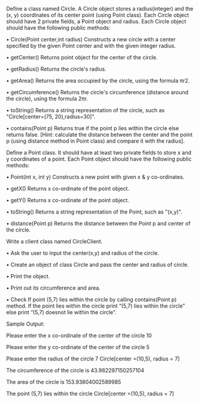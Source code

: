 Define a class named Circle.  A Circle object stores a radius(integer) and the (x, y) coordinates of its center point (using Point class). Each Circle object should have 2 private fields, a Point object and radius. Each Circle object should have the following public methods: 

•	Circle(Point center,int radius)
Constructs a new circle with a center specified by the given Point center and with the given integer radius. 

•	getCenter()
Returns point object for the center of the circle. 

•	getRadius()
Returns the circle's radius. 

•	getArea()
Returns the area occupied by the circle, using the formula πr2. 

•	getCircumference()
Returns the circle's circumference (distance around the circle), using the formula 2πr. 

•	toString()
Returns a string representation of the circle, such as "Circle[center=(75, 20),radius=30]". 

•	contains(Point p)
Returns true if the point p lies within the circle else returns false. [Hint: calculate the distance between the center and the point p (using distance method in Point class) and compare it with the radius].

Define a Point class. It should have at least two private fields to store x and y coordinates of a point. Each Point object should have the following public methods:

•	Point(int x, int y)
Constructs a new point with given x & y co-ordinates. 

•	getX()
Returns x co-ordinate of the point object.

•	getY()
Returns x co-ordinate of the point object.

•	toString()
Returns a string representation of the Point, such as "(x,y)". 

•	distance(Point p)
Returns the distance between the Point p and center of the circle.

Write a client class named CircleClient. 

•	Ask the user to input the center(x,y) and radius of the circle. 

•	Create an object of class Circle and pass the center and radius of circle. 

•	Print the object.

•	Print out its circumference and area. 

•	Check If point (5,7) lies within the circle by calling contains(Point p) method. If the point lies within the circle print “(5,7) lies within the circle” else print “(5,7) doesnot lie within the circle”.

Sample Output:

Please enter the x co-ordinate of the center of the circle
10

Please enter the y co-ordinate of the center of the circle
5

Please enter the radius of the circle
7
Circle[center =(10,5), radius = 7]

The circumference of the circle is 43.982297150257104

The area of the circle is 153.93804002589985

The point (5,7) lies within the circle Circle[center =(10,5), radius = 7]
